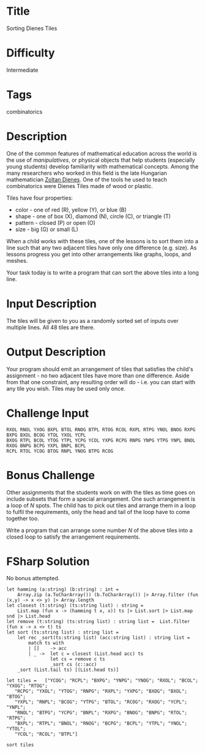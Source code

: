 # Title

Sorting Dienes Tiles

# Difficulty

Intermediate

# Tags

combinatorics

# Description

One of the common features of mathematical education across the world is the use of *manipulatives*, or physical objects that help students (especially young students) develop familiarity with mathematical concepts. Among the many researchers who worked in this field is the late Hungarian mathematician [Zoltan Dienes](http://www.zoltandienes.com/). One of the tools he used to teach combinatorics were Dienes Tiles made of wood or plastic. 

Tiles have four properties:

- color - one of red (R), yellow (Y), or blue (B)
- shape - one of box (X), diamond (N), circle (C), or triangle (T)
- pattern - closed (P) or open (O)
- size - big (G) or small (L)

When a child works with these tiles, one of the lessons is to sort them into a line such that any two adjacent tiles have only one difference (e.g. size). As lessons progress you get into other arrangements like graphs, loops, and meshes. 

Your task today is to write a program that can sort the above tiles into a long line. 

# Input Description

The tiles will be given to you as a randomly sorted set of inputs over multiple lines. All 48 tiles are there.

# Output Description

Your program should emit an arrangement of tiles that satisfies the child's assignment - no two adjacent tiles have more than one difference. Aside from that one constraint, any resulting order will do - i.e. you can start with any tile you wish. Tiles may be used only once. 

# Challenge Input

    RXOL RNOL YXOG BXPL BTOL RNOG BTPL RTOG RCOL RXPL RTPG YNOL BNOG RXPG BXPG BXOL BCOG YTOL YXOL YCPL 
    BXOG RTPL BCOL YTOG YTPL YCPG YCOL YXPG RCPG RNPG YNPG YTPG YNPL BNOL RXOG BNPG BCPG YXPL BNPL BCPL 
    RCPL RTOL YCOG BTOG RNPL YNOG BTPG RCOG

# Bonus Challenge

Other assignments that the students work on with the tiles as time goes on include subsets that form a special arrangement. One such arrangement is a loop of *N* spots. The child has to pick out tiles and arrange them in a loop to fulfil the requirements, only the head and tail of the loop have to come together too. 

Write a program that can arrange some number *N* of the above tiles into a closed loop to satisfy the arrangement requirements. 

# FSharp Solution

No bonus attempted.

    let hamming (a:string) (b:string) : int =
        Array.zip (a.ToCharArray()) (b.ToCharArray()) |> Array.filter (fun (x,y) -> x <> y) |> Array.length
    let closest (t:string) (ts:string list) : string =
        List.map (fun x -> (hamming t x, x)) ts |> List.sort |> List.map snd |> List.head 
    let remove (t:string) (ts:string list) : string list =  List.filter (fun x -> x <> t) ts
    let sort (ts:string list) : string list =
        let rec _sort(ts:string list) (acc:string list) : string list =
            match ts with
            | []    -> acc
            | _ ->  let c = closest (List.head acc) ts
                    let cs = remove c ts
                    _sort cs (c::acc)
        _sort (List.tail ts) [(List.head ts)]

    let tiles =   ["YCOG"; "RCPL"; "BXPG"; "YNPG"; "YNOG"; "RXOL"; "BCOL"; "YXOG"; "RTOG";
       "RCPG"; "YXOL"; "YTOG"; "RNPG"; "RXPL"; "YXPG"; "BXOG"; "BXOL"; "BTOG";
       "YXPL"; "RNPL"; "BCOG"; "YTPG"; "BTOL"; "RCOG"; "RXOG"; "YCPL"; "YNPL";
       "RNOL"; "BTPG"; "YCPG"; "BNPL"; "RXPG"; "BNOG"; "BNPG"; "RTOL"; "RTPG";
       "BXPL"; "RTPL"; "BNOL"; "RNOG"; "BCPG"; "BCPL"; "YTPL"; "YNOL"; "YTOL";
       "YCOL"; "RCOL"; "BTPL"]

    sort tiles 
